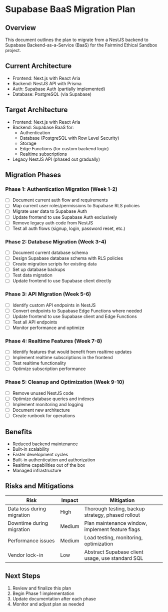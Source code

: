 # Supabase BaaS Migration Plan

## Overview
This document outlines the plan to migrate from a NestJS backend to Supabase Backend-as-a-Service (BaaS) for the Fairmind Ethical Sandbox project.

## Current Architecture
- Frontend: Next.js with React Aria
- Backend: NestJS API with Prisma
- Auth: Supabase Auth (partially implemented)
- Database: PostgreSQL (via Supabase)

## Target Architecture
- Frontend: Next.js with React Aria
- Backend: Supabase BaaS for:
  - Authentication
  - Database (PostgreSQL with Row Level Security)
  - Storage
  - Edge Functions (for custom backend logic)
  - Realtime subscriptions
- Legacy NestJS API (phased out gradually)

## Migration Phases

### Phase 1: Authentication Migration (Week 1-2)
- [ ] Document current auth flow and requirements
- [ ] Map current user roles/permissions to Supabase RLS policies
- [ ] Migrate user data to Supabase Auth
- [ ] Update frontend to use Supabase Auth exclusively
- [ ] Remove legacy auth code from NestJS
- [ ] Test all auth flows (signup, login, password reset, etc.)

### Phase 2: Database Migration (Week 3-4)
- [ ] Document current database schema
- [ ] Design Supabase database schema with RLS policies
- [ ] Create migration scripts for existing data
- [ ] Set up database backups
- [ ] Test data migration
- [ ] Update frontend to use Supabase client directly

### Phase 3: API Migration (Week 5-6)
- [ ] Identify custom API endpoints in NestJS
- [ ] Convert endpoints to Supabase Edge Functions where needed
- [ ] Update frontend to use Supabase client and Edge Functions
- [ ] Test all API endpoints
- [ ] Monitor performance and optimize

### Phase 4: Realtime Features (Week 7-8)
- [ ] Identify features that would benefit from realtime updates
- [ ] Implement realtime subscriptions in the frontend
- [ ] Test realtime functionality
- [ ] Optimize subscription performance

### Phase 5: Cleanup and Optimization (Week 9-10)
- [ ] Remove unused NestJS code
- [ ] Optimize database queries and indexes
- [ ] Implement monitoring and logging
- [ ] Document new architecture
- [ ] Create runbook for operations

## Benefits
- Reduced backend maintenance
- Built-in scalability
- Faster development cycles
- Built-in authentication and authorization
- Realtime capabilities out of the box
- Managed infrastructure

## Risks and Mitigations

| Risk | Impact | Mitigation |
|------|--------|------------|
| Data loss during migration | High | Thorough testing, backup strategy, phased rollout |
| Downtime during migration | Medium | Plan maintenance window, implement feature flags |
| Performance issues | Medium | Load testing, monitoring, optimization |
| Vendor lock-in | Low | Abstract Supabase client usage, use standard SQL |

## Next Steps
1. Review and finalize this plan
2. Begin Phase 1 implementation
3. Update documentation after each phase
4. Monitor and adjust plan as needed
